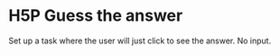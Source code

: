 H5P Guess the answer
==========

Set up a task where the user will just click to see the answer. No input.
